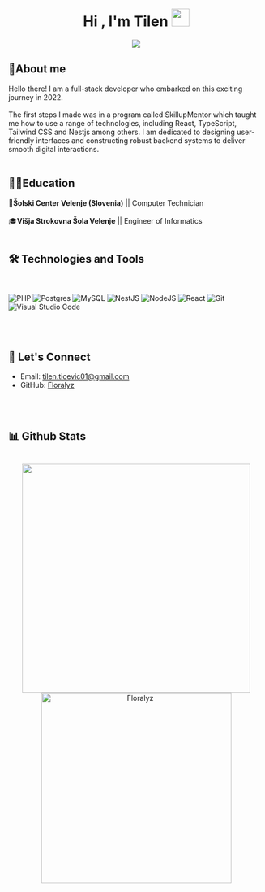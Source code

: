 
<h1 align="center"><b>Hi , I'm Tilen </b><img src="https://media.giphy.com/media/hvRJCLFzcasrR4ia7z/giphy.gif" width="35"></h1>
<!--  -->
<p align="center">
   <a href="https://github.com/DenverCoder1/readme-typing-svg"><img src="https://readme-typing-svg.herokuapp.com?font=Time+New+Roman&color=cyan&size=25&center=true&vCenter=true&width=600&height=100&lines=Hello+there+researcher..🔎;++;Full-stack+Developer,;Computer+Science+Student,;Active+Learner/Researcher,;Love+to+learn+new+stuffs..<3"></a>
</p>

	
## 👋**About me**
Hello there! I am a full-stack developer who embarked on this exciting journey in 2022.
<br><br>
The first steps I made was in a program called SkillupMentor which taught me how to use a range of technologies, including React, TypeScript, Tailwind CSS and Nestjs among others. 
I am dedicated to designing user-friendly interfaces and constructing robust backend systems to deliver smooth digital interactions.
<br><br>

## 👨‍🎓**Education**
🏫<b>Šolski Center Velenje (Slovenia)</b> || Computer Technician<br>
<br>
🎓<b>Višja Strokovna Šola Velenje</b>     || Engineer of Informatics
<br><br>


## 🛠️<b> Technologies and Tools</b>
<br>

<p align="center">
	
  ![PHP](https://img.shields.io/badge/php-%23777BB4.svg?style=for-the-badge&logo=php&logoColor=white)
   ![Postgres](https://img.shields.io/badge/postgres-%23316192.svg?style=for-the-badge&logo=postgresql&logoColor=white)
   ![MySQL](https://img.shields.io/badge/mysql-%2300f.svg?style=for-the-badge&logo=mysql&logoColor=white)
   ![NestJS](https://img.shields.io/badge/nestjs-%23E0234E.svg?style=for-the-badge&logo=nestjs&logoColor=white)
   ![NodeJS](https://img.shields.io/badge/node.js-6DA55F?style=for-the-badge&logo=node.js&logoColor=white)
   ![React](https://img.shields.io/badge/react-%2320232a.svg?style=for-the-badge&logo=react&logoColor=%2361DAFB)
   ![Git](https://img.shields.io/badge/git-%23F05033.svg?style=for-the-badge&logo=git&logoColor=white)
   ![Visual Studio Code](https://img.shields.io/badge/Visual%20Studio%20Code-0078d7.svg?style=for-the-badge&logo=visual-studio-code&logoColor=white)
</p>

<br><br>
## 🔗<b> Let's Connect</b>
<ul>
	<li>Email: <a href="mailto:tilen.ticevic01@gmail.com" target="_blank">
tilen.ticevic01@gmail.com
</a></li>
	<li>GitHub: <a href=https://github.com/Floralyz>Floralyz</a></li>
</ul>

<br>

<br>

## 📊<b> Github Stats </b>
<br>

<div align="center">

<a href="https://github.com/Floralyz/">
  <img src="https://github-readme-stats.vercel.app/api?username=Floralyz&include_all_commits=true&count_private=true&show_icons=true&line_height=20&title_color=7A7ADB&icon_color=2234AE&text_color=D3D3D3&bg_color=0,000000,130F40" width="450"/>
  <img src="https://github-readme-stats.vercel.app/api/top-langs?username=Floralyz&show_icons=true&locale=en&layout=compact&line_height=20&title_color=7A7ADB&icon_color=2234AE&text_color=D3D3D3&bg_color=0,000000,130F40" width="375"  alt="Floralyz"/>

</a>
</div>



